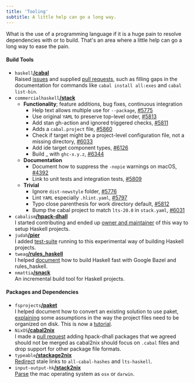```yaml
---
title: 'Tooling'
subtitle: A little help can go a long way.
---
```

What is the use of a programming language if it is a huge pain to resolve
dependencies with or to build. That's an area where a little help can go a long
way to ease the pain.

#### Build Tools
* `haskell`[**/cabal**](https://github.com/haskell/cabal)  
Raised
[issues](https://github.com/haskell/cabal/issues?q=is%3Aissue+author%3Aphilderbeast)
and supplied [pull requests](https://github.com/haskell/cabal/pulls?q=author%3Aphilderbeast), such as filling gaps in the documentation for commands like
`cabal install all:exes` and `cabal list-bin`.
* `commercialhaskell`[**/stack**](https://docs.haskellstack.org)  
    - **Functionality**; feature additions, bug fixes, continuous integration
        - Help text allows multiple use for `--package`,
          [#5775](https://github.com/commercialhaskell/stack/pull/5775)
        - Use original `YAML` to preserve top-level order,
          [#5813](https://github.com/commercialhaskell/stack/pull/5813)
        - Add stan gh-action and ignored triggered checks,
          [#5811](https://github.com/commercialhaskell/stack/pull/5811)
        - Adds a `cabal.project` file,
          [#5860](https://github.com/commercialhaskell/stack/pull/5860)
        - Check if target might be a project-level configuration file, not a
          missing directory,
          [#6033](https://github.com/commercialhaskell/stack/pull/6033)
        - Add ide target component types,
          [#6126](https://github.com/commercialhaskell/stack/pull/6126)
        - Build _ with `ghc-x.y.z`,
          [#6344](https://github.com/commercialhaskell/stack/pull/6344)
    - **Documentation**
        - Document how to suppress the ``-nopie`` warnings on macOS,
          [#4392](https://github.com/commercialhaskell/stack/pull/4392/files)
        - Link to unit tests and integration tests,
          [#5809](https://github.com/commercialhaskell/stack/pull/5809)
    - **Trivial**
        - Ignore `dist-newstyle` folder,
          [#5776](https://github.com/commercialhaskell/stack/pull/5776)
        - Lint `YAML` especially `.hlint.yaml`,
          [#5797](https://github.com/commercialhaskell/stack/pull/5797)
        - Typo close parenthesis for work directory default,
          [#5812](https://github.com/commercialhaskell/stack/pull/5812)
        - Bump the cabal project to match `lts-20.0` in `stack.yaml`,
          [#6031](https://github.com/commercialhaskell/stack/pull/6031)
* `cabalism`[**/hpack-dhall**](http://hackage.haskell.org/package/hpack-dhall)  
I started contributing and ended up
[owner and maintainer](https://github.com/cabalism/hpack-dhall/issues/3) of
this way to setup Haskell projects.
* `judah`[**/pier**](https://github.com/judah/pier)  
I added [test-suite](https://github.com/judah/pier/issues/50) running to this
experimental way of building Haskell projects.
* `tweag`[**/rules_haskell**](https://haskell.build/)  
I helped
[document](https://github.com/tweag/rules_haskell/commits?author=philderbeast)
how to build Haskell fast with Google Bazel and rules_haskell.
* `nmattia`[**/snack**](https://github.com/nmattia/snack/commits?author=philderbeast)  
An incremental build tool for Haskell projects.

#### Packages and Dependencies
* `fsprojects`[**/paket**](https://fsprojects.github.io/Paket/)  
I helped document how to convert an existing solution to use paket,
[explaining](https://github.com/fsprojects/Paket/commit/3db8c5b8701adf345c8cf4c1b3cfcb8d4bc11fca)
some assumptions in the way the project files need to be organized on disk.
This is now
a [tutorial](https://fsprojects.github.io/Paket/convert-from-nuget-tutorial.html).
* `NixOS`[**/cabal2nix**](https://github.com/NixOS/cabal2nix)  
I made a [pull request](https://github.com/NixOS/cabal2nix/pull/375) adding
hpack-dhall packages that we agreed should not be merged as cabal2nix should
focus on `.cabal` files and drop support for other package file formats.
* `typeable`[**/stackage2nix**](https://github.com/typeable/stackage2nix)  
[Redirect](https://github.com/typeable/stackage2nix/commit/9bf94e1ded1d52feddbdbd560ecd4f9a70aa6c34)
stale links to `all-cabal-hashes` and `lts-haskell`.
* `input-output-hk`[**/stack2nix**](https://github.com/input-output-hk/stack2nix)  
[Parse](https://github.com/input-output-hk/stack2nix/commit/e01483c14ec288eeeef586c9aa31c737042bda55)
the mac operating system as `osx` or `darwin`.
